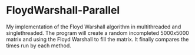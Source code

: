 # FloydWarshall-Parallel
My implementation of the Floyd Warshall algorithm in multithreaded and singlethreaded. The program will create a random incompleted 5000x5000 matrix and using the Floyd Warshall to fill the matrix. It finally compares the times run by each method.  
